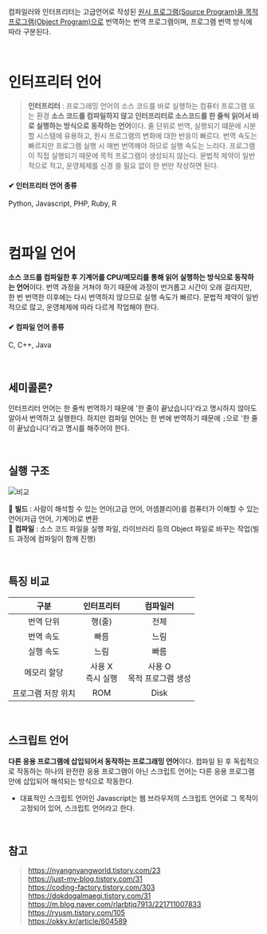 컴파일러와 인터프리터는 고급언어로 작성된 [원시 프로그램(Source Program)을 목적 프로그램(Object Program)으로](https://nyhya.tistory.com/173) 번역하는 번역 프로그램이며, 프로그램 번역 방식에 따라 구분된다.

<br>

# 인터프리터 언어

> **인터프리터** : 프로그래밍 언어의 소스 코드를 바로 실행하는 컴퓨터 프로그램 또는 환경
**소스 코드를 컴파일하지 않고 인터프리터로 소스코드를 한 줄씩 읽어서 바로 실행하는 방식으로 동작하는 언어**이다. 줄 단위로 번역, 실행되기 떄문에 시분할 시스템에 유용하고, 원시 프로그램의 변화에 대한 반응이 빠르다. 번역 속도는 빠르지만 프로그램 실행 시 매번 번역해야 하므로 실행 속도는 느리다. 프로그램이 직접 실행되기 때문에 목적 프로그램이 생성되지 않는다. 문법적 제약이 일반적으로 적고, 운영체제를 신경 쓸 필요 없이 한 번만 작성하면 된다.

#### ✔ 인터프리터 언어 종류

Python, Javascript, PHP, Ruby, R

<br>

# 컴파일 언어

**소스 코드를 컴파일한 후 기계어를 CPU/메모리를 통해 읽어 실행하는 방식으로 동작하는 언어**이다. 번역 과정을 거쳐야 하기 때문에 과정이 번거롭고 시간이 오래 걸리지만, 한 번 번역한 이후에는 다시 번역하지 않으므로 실행 속도가 빠르다. 문법적 제약이 일반적으로 많고, 운영체제에 따라 다르게 작업해야 한다.

#### ✔ 컴파일 언어 종류

C, C++, Java

<br>

## 세미콜론?

인터프리터 언어는 한 줄씩 번역하기 때문에 '한 줄이 끝났습니다'라고 명시하지 않아도 알아서 번역하고 실행한다. 하지만 컴파일 언어는 한 번에 번역하기 때문에 `;`으로 '한 줄이 끝났습니다'라고 명시를 해주어야 한다.

<br>

## 실행 구조

![비교](https://blog.kakaocdn.net/dn/ce7aOR/btrjyI0qw7x/vrM91kT5H4kGk0KK89guFk/img.png)

📌 **빌드** : 사람이 해석할 수 있는 언어(고급 언어, 어셈블리어)를 컴퓨터가 이해할 수 있는 언어(저급 언어, 기계어)로 변환  
📌 **컴파일** : 소스 코드 파일을 실행 파일, 라이브러리 등의 Object 파일로 바꾸는 작업(빌드 과정에 컴파일이 함께 진행)

<br>

## 특징 비교

|        구분        |     인터프리터      |           컴파일러           |
| :----------------: | :-----------------: | :--------------------------: |
|     번역 단위      |       행(줄)        |             전체             |
|     번역 속도      |        빠름         |             느림             |
|     실행 속도      |        느림         |             빠름             |
|    메모리 할당     | 사용 X<br>즉시 실행 | 사용 O<br>목적 프로그램 생성 |
| 프로그램 저장 위치 |         ROM         |             Disk             |

<br>

## 스크립트 언어

**다른 응용 프로그램에 삽입되어서 동작하는 프로그래밍 언어**이다. 컴파일 된 후 독립적으로 작동하는 하나의 완전한 응용 프로그램이 아닌 스크립트 언어는 다른 응용 프로그램 안에 삽입되어 해석되는 방식으로 작동한다.

- 대표적인 스크립트 언어인 Javascript는 웹 브라우저의 스크립트 언어로 그 목적이 고정되어 있어, 스크립트 언어라고 한다.

<br>

## 참고

> https://nyangnyangworld.tistory.com/23  
> https://just-my-blog.tistory.com/31  
> https://coding-factory.tistory.com/303  
> https://dokdogalmaegi.tistory.com/31  
> https://m.blog.naver.com/rlarbtjq7913/221711007833  
> https://ryusm.tistory.com/105  
> https://okky.kr/article/604589
